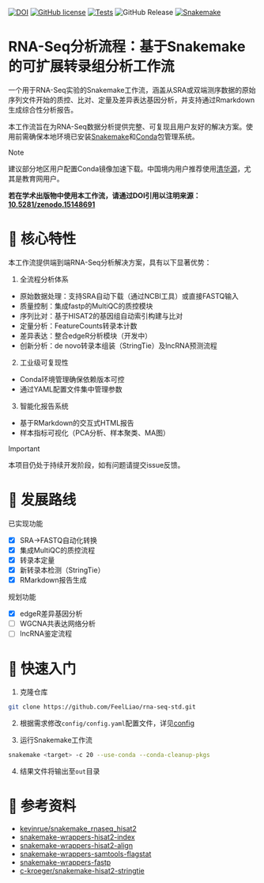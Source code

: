 [![DOI](https://zenodo.org/badge/DOI/10.5281/zenodo.15148691.svg)](https://doi.org/10.5281/zenodo.15148691)
[![GitHub license](https://img.shields.io/github/license/FeelLiao/rna-seq-std)](https://github.com/FeelLiao/rna-seq-std/blob/main/LICENSE)
[![Tests](https://github.com/FeelLiao/rna-seq-std/actions/workflows/test.yaml/badge.svg)](https://github.com/FeelLiao/rna-seq-std/actions/workflows/test.yaml)
![GitHub Release](https://img.shields.io/github/v/release/FeelLiao/rna-seq-std)
[![Snakemake](https://img.shields.io/badge/Snakemake->=8.25.3-green)](https://snakemake.readthedocs.io/en/stable/)
 
# RNA-Seq分析流程：基于Snakemake的可扩展转录组分析工作流 
 
 
一个用于RNA-Seq实验的Snakemake工作流，涵盖从SRA或双端测序数据的原始序列文件开始的质控、比对、定量及差异表达基因分析，并支持通过Rmarkdown生成综合性分析报告。

本工作流旨在为RNA-Seq数据分析提供完整、可复现且用户友好的解决方案。使用前需确保本地环境已安装[Snakemake](https://snakemake.readthedocs.io/en/stable/index.html)和[Conda](https://www.anaconda.com/)包管理系统。
 
> [!NOTE]  
> 建议部分地区用户配置Conda镜像加速下载。中国境内用户推荐使用[清华源](https://mirrors.tuna.tsinghua.edu.cn/help/anaconda/)，尤其是教育网用户。
 
**若在学术出版物中使用本工作流，请通过DOI引用以注明来源：[10.5281/zenodo.15148691](https://doi.org/10.5281/zenodo.15148691)**
 
# 🌟 核心特性 
 
本工作流提供端到端RNA-Seq分析解决方案，具有以下显著优势：
 
1. 全流程分析体系
- 原始数据处理：支持SRA自动下载（通过NCBI工具）或直接FASTQ输入  
- 质量控制：集成fastp的MultiQC的质控模块 
- 序列比对：基于HISAT2的基因组自动索引构建与比对  
- 定量分析：FeatureCounts转录本计数  
- 差异表达：整合edgeR分析模块（开发中）  
- 创新分析：de novo转录本组装（StringTie）及lncRNA预测流程 
 
2. 工业级可复现性
- Conda环境管理确保依赖版本可控  
- 通过YAML配置文件集中管理参数  
 
3. 智能化报告系统
- 基于RMarkdown的交互式HTML报告 
- 样本指标可视化（PCA分析、样本聚类、MA图）
 
> [!Important]
> 本项目仍处于持续开发阶段，如有问题请提交issue反馈。
 
# 🔭 发展路线  
 
已实现功能  
- [x] SRA→FASTQ自动化转换  
- [x] 集成MultiQC的质控流程  
- [x] 转录本定量
- [x] 新转录本检测（StringTie）  
- [x] RMarkdown报告生成  
 
规划功能  
- [x] edgeR差异基因分析 
- [ ] WGCNA共表达网络分析  
- [ ] lncRNA鉴定流程
 
# 🚀 快速入门  
 
1. 克隆仓库 
 
```bash 
git clone https://github.com/FeelLiao/rna-seq-std.git 
```
 
2. 根据需求修改`config/config.yaml`配置文件，详见[config](config/README.md)
 
3. 运行Snakemake工作流 
 
```bash 
snakemake <target> -c 20 --use-conda --conda-cleanup-pkgs 
```
 
4. 结果文件将输出至`out`目录 
 
# 📑 参考资料 

- [kevinrue/snakemake_rnaseq_hisat2](https://github.com/kevinrue/snakemake_rnaseq_hisat2)
- [snakemake-wrappers-hisat2-index](https://snakemake-wrappers.readthedocs.io/en/stable/wrappers/bio/hisat2/index.html)
- [snakemake-wrappers-hisat2-align](https://snakemake-wrappers.readthedocs.io/en/stable/wrappers/bio/hisat2/align.html)
- [snakemake-wrappers-samtools-flagstat](https://snakemake-wrappers.readthedocs.io/en/stable/wrappers/bio/samtools/flagstat.html)
- [snakemake-wrappers-fastp](https://snakemake-wrappers.readthedocs.io/en/stable/wrappers/bio/fastp.html)
- [c-kroeger/snakemake-hisat2-stringtie](https://github.com/c-kroeger/snakemake-hisat2-stringtie)